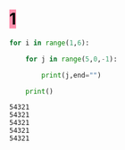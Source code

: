 
# <mark style="background: #FF5582A6;">1</mark>

```python
for i in range(1,6):

    for j in range(5,0,-1):

        print(j,end="")

    print()
```

```
54321
54321
54321
54321
54321
```

